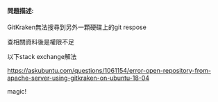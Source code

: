 #### 問題描述:

GitKraken無法搜尋到另外一顆硬碟上的git respose

查相關資料後是權限不足

以下stack exchange解法

https://askubuntu.com/questions/1061154/error-open-repository-from-apache-server-using-gitkraken-on-ubuntu-18-04

magic!
